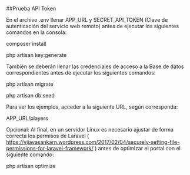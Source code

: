 ##Prueba API Token

En el archivo .env llenar APP_URL y SECRET_API_TOKEN (Clave de autenticación del servicio web remoto) antes de ejecutar los siguientes comandos en la consola:

composer install

php artisan key:generate

También se deberán llenar las credenciales de acceso a la Base de datos correspondientes antes de ejecutar los siguientes comandos:

php artisan migrate

php artisan db:seed

Para ver los ejemplos, acceder a la siguiente URL, según corresponda:

APP_URL/players

Opcional:
Al final, en un servidor Linux es necesario ajustar de forma correcta los permisos de Laravel ( https://vijayasankarn.wordpress.com/2017/02/04/securely-setting-file-permissions-for-laravel-framework/ ) antes de optimizar el portal con el siguiente comando:

php artisan optimize



